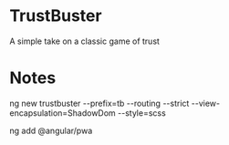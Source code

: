 # TrustBuster
A simple take on a classic game of trust

# Notes
ng new trustbuster --prefix=tb --routing --strict --view-encapsulation=ShadowDom --style=scss

ng add @angular/pwa

